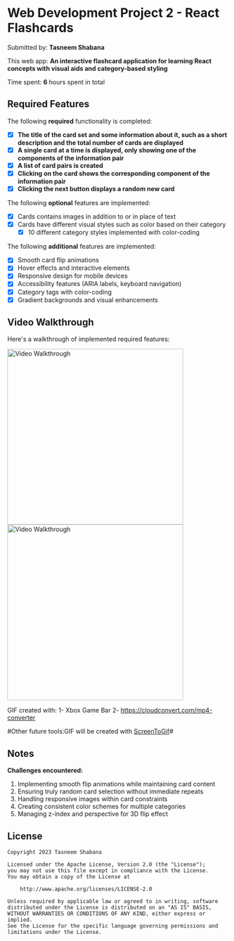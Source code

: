 # Web Development Project 2 - React Flashcards

Submitted by: **Tasneem Shabana**

This web app: **An interactive flashcard application for learning React concepts with visual aids and category-based styling**

Time spent: **6** hours spent in total

## Required Features

The following **required** functionality is completed:

- [x] **The title of the card set and some information about it, such as a short description and the total number of cards are displayed**
- [x] **A single card at a time is displayed, only showing one of the components of the information pair**
- [x] **A list of card pairs is created**
- [x] **Clicking on the card shows the corresponding component of the information pair**
- [x] **Clicking the next button displays a random new card**

The following **optional** features are implemented:

- [x] Cards contains images in addition to or in place of text
- [x] Cards have different visual styles such as color based on their category
  - [x] 10 different category styles implemented with color-coding

The following **additional** features are implemented:

- [x] Smooth card flip animations
- [x] Hover effects and interactive elements
- [x] Responsive design for mobile devices
- [x] Accessibility features (ARIA labels, keyboard navigation)
- [x] Category tags with color-coding
- [x] Gradient backgrounds and visual enhancements

## Video Walkthrough

Here's a walkthrough of implemented required features:

<img src='./videos/Project2-Mobile-walkthrough.gif' title='Mobile Video app Walkthrough' width='400' alt='Video Walkthrough' />

<img src='./videos/Project2-Desktop-walkthrough.gif' title='Desktop Video app Walkthrough' width='400' alt='Video Walkthrough' />


GIF created with:
1- Xbox Game Bar
2- https://cloudconvert.com/mp4-converter

#Other future tools:GIF will be created with [ScreenToGif](https://www.screentogif.com/)#

## Notes

**Challenges encountered:**
1. Implementing smooth flip animations while maintaining card content
2. Ensuring truly random card selection without immediate repeats
3. Handling responsive images within card constraints
4. Creating consistent color schemes for multiple categories
5. Managing z-index and perspective for 3D flip effect

## License

    Copyright 2023 Tasneem Shabana

    Licensed under the Apache License, Version 2.0 (the "License");
    you may not use this file except in compliance with the License.
    You may obtain a copy of the License at

        http://www.apache.org/licenses/LICENSE-2.0

    Unless required by applicable law or agreed to in writing, software
    distributed under the License is distributed on an "AS IS" BASIS,
    WITHOUT WARRANTIES OR CONDITIONS OF ANY KIND, either express or implied.
    See the License for the specific language governing permissions and
    limitations under the License.